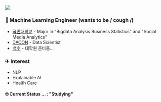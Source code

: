 <a href="https://hits.seeyoufarm.com"><img src="https://hits.seeyoufarm.com/api/count/incr/badge.svg?url=https%3A%2F%2Fgithub.com%2FJayHong99&count_bg=%2379C83D&title_bg=%23555555&icon=&icon_color=%23E7E7E7&title=hits&edge_flat=false"/></a>

### 🧐 Machine Learning Engineer (wants to be / cough /)
- [국민대학교](https://www.kookmin.ac.kr) - Major in "Bigdata Analysis Business Statistics" and "Social Media Analytics"
- [DACON](https://www.dacon.io) - Data Scientist 
- [백수](https://github.com/JayHong99) - 대학원 준비중... 

### ✈ Interest
- NLP
- Explainable AI
- Health Care



#### 🙄 Current Status ... : "Studying"
